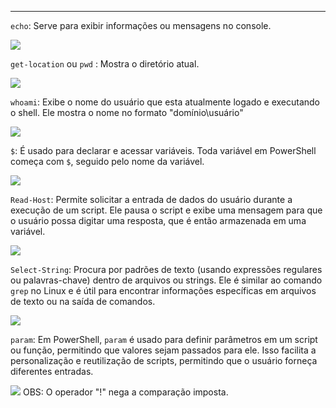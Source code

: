 
---

``echo``: Serve para exibir informações ou mensagens no console.

![](https://i.imgur.com/OHjrtcg.png)

``get-location`` ou ``pwd`` : Mostra o diretório atual.

![](https://i.imgur.com/nTsuO1q.png)

``whoami``: Exibe o nome do usuário que esta atualmente logado e executando o shell. Ele mostra o nome no formato "domínio\usuário"

![](https://i.imgur.com/Jji0SNo.png)

``$``: É usado para declarar e acessar variáveis. Toda variável em PowerShell começa com `$`, seguido pelo nome da variável.

![](https://i.imgur.com/ADQWFYD.png)

``Read-Host``: Permite solicitar a entrada de dados do usuário durante a execução de um script. Ele pausa o script e exibe uma mensagem para que o usuário possa digitar uma resposta, que é então armazenada em uma variável. 

![](https://i.imgur.com/RCsTwoT.png)

``Select-String``: Procura por padrões de texto (usando expressões regulares ou palavras-chave) dentro de arquivos ou strings. Ele é similar ao comando `grep` no Linux e é útil para encontrar informações específicas em arquivos de texto ou na saída de comandos.

![](https://i.imgur.com/gYAHH0D.png)

``param``: Em PowerShell, `param` é usado para definir parâmetros em um script ou função, permitindo que valores sejam passados para ele. Isso facilita a personalização e reutilização de scripts, permitindo que o usuário forneça diferentes entradas.

![](https://i.imgur.com/KWY6QT0.png)
OBS: O operador "!" nega a comparação imposta.